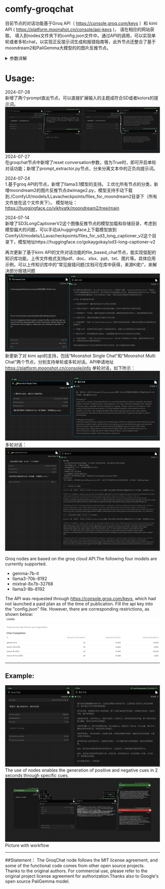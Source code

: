 # comfy-groqchat
目前节点的对话功能基于Groq API（ https://console.groq.com/keys ）和 kimi API ( https://platform.moonshot.cn/console/api-keys )， 请在相应的网站获取，  填入到nodes文件夹下的config.json文件中。通过API的调用，可以实现单轮或者多轮chat，以实现正反提示词生成和报错指南等，此外节点还整合了基于moondream2和PaliGemma大模型的的图片反推节点。
<details>
presence_penalty（存在惩罚）和frequency_penalty （频率惩罚）这两个参数的作用： `presence_penalty` 和 `frequency_penalty` 是用于控制语言模型输出多样性和重复性的参数。让我详细解释一下它们的作用：
1. presence_penalty（存在惩罚）:
   - 范围通常是 -2.0 到 2.0。
   - 这个参数用于惩罚新token基于它们是否已经出现在文本中。
   - 正值会增加模型谈论新主题的可能性。
   - 负值会使模型更倾向于重复已经说过的内容。
   - 值为0时不会有影响。

2. frequency_penalty（频率惩罚）:
   - 范围通常也是 -2.0 到 2.0。
   - 这个参数根据新token到目前为止在文本中出现的频率来惩罚它们。
   - 正值会降低模型逐字重复同样短语的可能性。
   - 负值会鼓励模型重复常用词。
   - 值为0时不会有影响。

这两个参数的主要区别：
- `presence_penalty` 只关心一个token是否出现过，不管出现了多少次。
- `frequency_penalty` 则考虑了一个token出现的次数，出现次数越多，惩罚越大。

使用示例：
1. 如果你想要模型产生更多样化的内容，可以设置较高的正值，例如：
   ```python
   presence_penalty=0.6, frequency_penalty=0.8
   ```

2. 如果你希望模型更专注于特定主题，可以使用较低的值或轻微的负值，例如：
   ```python
   presence_penalty=0, frequency_penalty=-0.2
   ```

3. 对于大多数一般用途，保持这两个值为0或接近0通常效果不错：
   ```python
   presence_penalty=0, frequency_penalty=0
   ```
此外在groqchat.py节点中，temperature和top_p是用于控制语言模型输出的随机性和多样性的两个重要参数。

1. temperature（温度）:
   - 范围通常是0到2.0，默认值通常为0.7。
   - 控制输出的随机性。
   - 较低的值（接近0）会使输出更加确定性和一致，模型更倾向于选择最可能的下一个词。
   - 较高的值会增加随机性，使输出更加多样化和创造性，但可能也会引入更多不相关或不连贯的内容。
   - 当temperature为0时，模型总是选择最可能的下一个词，结果变得完全确定。

2. top_p（核采样）:
   - 范围是0到1.0，默认值通常为1.0。
   - 这是一种称为"核采样"的替代性采样方法。
   - top_p控制模型考虑的词的累积概率阈值。
   - 例如，如果top_p设为0.9，模型将仅考虑累积概率达到90%的最可能的词。
   - 较低的值会使输出更加集中和确定，而较高的值允许更多的多样性。

这两个参数的使用建议：

1. 对于需要高度一致性和准确性的任务（如问答或事实生成），使用较低的temperature（如0.3-0.5）或较低的top_p值。

2. 对于创意写作或需要更多多样性的任务，使用较高的temperature（如0.7-1.0）或接近1的top_p值。

3. 通常不同时调整这两个参数，而是选择其中一个进行调整。temperature更常用，而top_p在某些特定场景下可能更有效。

4. 实际应用中，这些参数的最佳值往往需要通过实验来确定，因为它们的效果可能因任务和所需输出类型而异。

在groqchat.py节点中，这两个参数允许用户根据具体需求调整模型输出的特性，从而在一致性和创造性之间找到适当的平衡。
且在实际应用中，这些参数的最佳值往往需要通过实验来确定，因为它们的效果可能因不同的任务和所需的输出类型而异。对于Groq的API，你可能需要查看其文档以确认这些参数是否完全按照上述方式工作，因为不同的AI服务提供商可能会有细微的实现差异。
<summary>参数详解</summary>
</details> 

# Usage:
2024-07-28  
新增了两个prompt直出节点，可以直接扩展输入的主题成符合SD或者kolors的提示词。
![](image/demo04.png)
2024-07-27  
在groqchat节点中新增了reset conversation参数，值为True时，即可开启单轮对话功能；新增了prompt_extractor.py节点，分来分离文本中的正负向提示词。 

2024-07-24  
1.基于groq API的节点，新增了llama3.1模型的支持。
2.优化所有节点的分类，新增moondream2的图片反推节点dwimage2.py，模型支持手动下载到./ComfyUI/models/LLavacheckpoints/files_for_moondream2目录下（所有文件放在这个文件夹下）。 模型地址：https://huggingface.co/vikhyatk/moondream2/tree/main

2024-07-14  
新增了SD3LongCaptionerV2这个图像反推节点的模型加载和存储目录，考虑到模型偏大的问题，可以手动从huggingface上下载模型放到ComfyUl/models/LLavacheckpoints/files_for_sd3_long_captioner_v2这个目录下，模型地址https://huggingface.co/gokaygokay/sd3-long-captioner-v2

再次更新了基于kimi API的文件对话功能的file_based_chat节点，能实现低配的知识库功能，上传文件格式支持pdf、doc、xlsx、ppt、txt、图片等。具体应用示例，可以上传知识库中的”常见报错问题(文档可在库中获得，来源K佬)”，来解决部分报错问题
![](image/demo02.png)
新更新了对 kimi api的支持，包括“Moonshot Single Chat”和“Moonshot Multi Chat”两个节点，分别支持单轮或多轮对话。API申请地址 https://platform.moonshot.cn/console/info
单轮对话，如下所示：
![](image/single.png)
多轮对话：
![](image/multi.png)

Groq nodes are based on the groq cloud API.The following four models are currently supported.
* gemma-7b-it
* llama3-70b-8192
* mixtral-8x7b-32768
* llama3-8b-8192

The API was requested through https://console.groq.com/keys, which had not launched a paid plan as of the time of publication. Fill the api key into the "config.json" file.
However, there are corresponding restrictions, as shown below:
![](image/limits.png)
____
## Example:
![](image/workflow.png)
The use of nodes enables the generation of positive and negative cues in 2 seconds through specific cues.
![](image/prompt_workflow.png)
Picture with workflow
____
##Statement：
The GroqChat node follows the MIT license agreement, and some of the functional code comes from other open source projects. Thanks to the original authors. For commercial use, please refer to the original project license agreement for authorization.Thanks also to Google's open source PaliGemma model.

